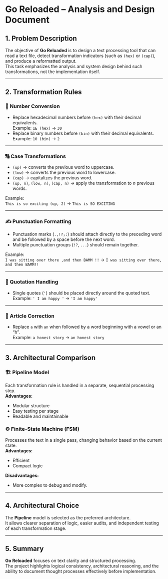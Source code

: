 # Go Reloaded – Analysis and Design Document

## 1. Problem Description
The objective of **Go Reloaded** is to design a text processing tool that can read a text file, detect transformation indicators (such as `(hex)` or `(cap)`), and produce a reformatted output.  
This task emphasizes the analysis and system design behind such transformations, not the implementation itself.

---

## 2. Transformation Rules

### 🔢 Number Conversion
- Replace hexadecimal numbers before `(hex)` with their decimal equivalents.  
  Example: `1E (hex)` → `30`
- Replace binary numbers before `(bin)` with their decimal equivalents.  
  Example: `10 (bin)` → `2`

---

### 🔠 Case Transformations
- `(up)` → converts the previous word to uppercase.  
- `(low)` → converts the previous word to lowercase.  
- `(cap)` → capitalizes the previous word.  
- `(up, n)`, `(low, n)`, `(cap, n)` → apply the transformation to *n* previous words.

Example:  
`This is so exciting (up, 2)` → `This is SO EXCITING`

---

### ✍️ Punctuation Formatting
- Punctuation marks (`.,!?;:`) should attach directly to the preceding word and be followed by a space before the next word.  
- Multiple punctuation groups (`!?`, `...`) should remain together.  

Example:  
`I was sitting over there ,and then BAMM !!` → `I was sitting over there, and then BAMM!!`

---

### 🧩 Quotation Handling
- Single quotes (`'`) should be placed directly around the quoted text.  
Example: `' I am happy '` → `'I am happy'`

---

### 📝 Article Correction
- Replace `a` with `an` when followed by a word beginning with a vowel or an “h”.  
Example: `a honest story` → `an honest story`

---

## 3. Architectural Comparison

### 🏗️ Pipeline Model
Each transformation rule is handled in a separate, sequential processing step.  
**Advantages:**
- Modular structure  
- Easy testing per stage  
- Readable and maintainable  

### ⚙️ Finite-State Machine (FSM)
Processes the text in a single pass, changing behavior based on the current state.  
**Advantages:**
- Efficient  
- Compact logic  

**Disadvantages:**  
- More complex to debug and modify.

---

## 4. Architectural Choice
The **Pipeline** model is selected as the preferred architecture.  
It allows clearer separation of logic, easier audits, and independent testing of each transformation stage.

---

## 5. Summary
**Go Reloaded** focuses on text clarity and structured processing.  
The project highlights logical consistency, architectural reasoning, and the ability to document thought processes effectively before implementation.
